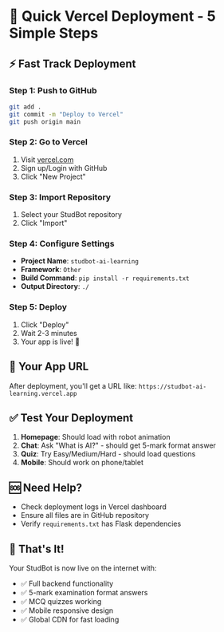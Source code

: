 # 🚀 Quick Vercel Deployment - 5 Simple Steps

## ⚡ Fast Track Deployment

### Step 1: Push to GitHub
```bash
git add .
git commit -m "Deploy to Vercel"
git push origin main
```

### Step 2: Go to Vercel
1. Visit [vercel.com](https://vercel.com)
2. Sign up/Login with GitHub
3. Click "New Project"

### Step 3: Import Repository
1. Select your StudBot repository
2. Click "Import"

### Step 4: Configure Settings
- **Project Name**: `studbot-ai-learning`
- **Framework**: `Other`
- **Build Command**: `pip install -r requirements.txt`
- **Output Directory**: `./`

### Step 5: Deploy
1. Click "Deploy"
2. Wait 2-3 minutes
3. Your app is live! 🎉

## 🔗 Your App URL
After deployment, you'll get a URL like:
`https://studbot-ai-learning.vercel.app`

## ✅ Test Your Deployment
1. **Homepage**: Should load with robot animation
2. **Chat**: Ask "What is AI?" - should get 5-mark format answer
3. **Quiz**: Try Easy/Medium/Hard - should load questions
4. **Mobile**: Should work on phone/tablet

## 🆘 Need Help?
- Check deployment logs in Vercel dashboard
- Ensure all files are in GitHub repository
- Verify `requirements.txt` has Flask dependencies

## 🎯 That's It!
Your StudBot is now live on the internet with:
- ✅ Full backend functionality
- ✅ 5-mark examination format answers
- ✅ MCQ quizzes working
- ✅ Mobile responsive design
- ✅ Global CDN for fast loading
